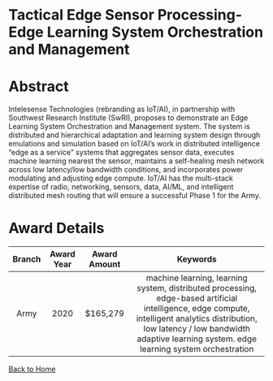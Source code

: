 
Tactical Edge Sensor Processing- Edge Learning System Orchestration and Management
==================================================================================

# Abstract


Intelesense Technologies (rebranding as IoT/AI), in partnership with Southwest Research Institute (SwRI), proposes to demonstrate an Edge Learning System Orchestration and Management system. The system is distributed and hierarchical adaptation and learning system design through emulations and simulation based on IoT/AI’s work in distributed intelligence “edge as a service” systems that aggregates sensor data, executes machine learning nearest the sensor, maintains a self-healing mesh network across low latency/low bandwidth conditions, and incorporates power modulating and adjusting edge compute. IoT/AI has the multi-stack expertise of radio, networking, sensors, data, AI/ML, and intelligent distributed mesh routing that will ensure a successful Phase 1 for the Army.  

# Award Details

|Branch|Award Year|Award Amount|Keywords|
| :---: | :---: | :---: | :---: |
|Army|2020|$165,279|machine learning, learning system, distributed processing, edge-based artificial intelligence, edge compute, intelligent analytics distribution, low latency / low bandwidth adaptive learning system. edge learning system orchestration|
  
  


[Back to Home](https://github.com/chrischow/dod_sbir_awards#1061)